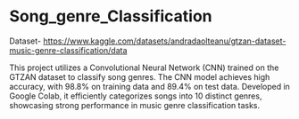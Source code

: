# Song_genre_Classification

Dataset- https://www.kaggle.com/datasets/andradaolteanu/gtzan-dataset-music-genre-classification/data

This project utilizes a Convolutional Neural Network (CNN) trained on the GTZAN dataset to classify song genres. The CNN model achieves high accuracy, with 98.8% on training data and 89.4% on test data. Developed in Google Colab, it efficiently categorizes songs into 10 distinct genres, showcasing strong performance in music genre classification tasks.
